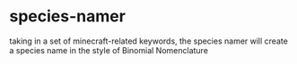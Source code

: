 # species-namer
taking in a set of minecraft-related keywords, the species namer will create a species name in the style of Binomial Nomenclature
